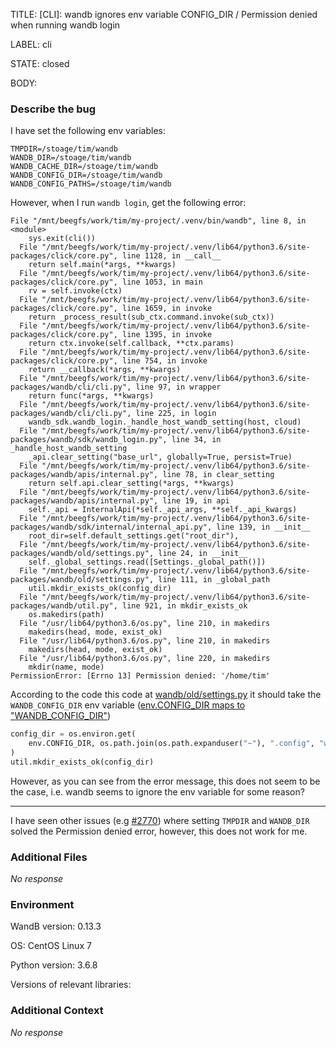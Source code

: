 TITLE:
[CLI]: wandb ignores env variable CONFIG_DIR / Permission denied when running wandb login

LABEL:
cli

STATE:
closed

BODY:
### Describe the bug

I have set the following env variables:
```shell
TMPDIR=/stoage/tim/wandb
WANDB_DIR=/stoage/tim/wandb
WANDB_CACHE_DIR=/stoage/tim/wandb
WANDB_CONFIG_DIR=/stoage/tim/wandb
WANDB_CONFIG_PATHS=/stoage/tim/wandb
```

However, when I run `wandb login`, get the following error:
```
File "/mnt/beegfs/work/tim/my-project/.venv/bin/wandb", line 8, in <module>
    sys.exit(cli())
  File "/mnt/beegfs/work/tim/my-project/.venv/lib64/python3.6/site-packages/click/core.py", line 1128, in __call__
    return self.main(*args, **kwargs)
  File "/mnt/beegfs/work/tim/my-project/.venv/lib64/python3.6/site-packages/click/core.py", line 1053, in main
    rv = self.invoke(ctx)
  File "/mnt/beegfs/work/tim/my-project/.venv/lib64/python3.6/site-packages/click/core.py", line 1659, in invoke
    return _process_result(sub_ctx.command.invoke(sub_ctx))
  File "/mnt/beegfs/work/tim/my-project/.venv/lib64/python3.6/site-packages/click/core.py", line 1395, in invoke
    return ctx.invoke(self.callback, **ctx.params)
  File "/mnt/beegfs/work/tim/my-project/.venv/lib64/python3.6/site-packages/click/core.py", line 754, in invoke
    return __callback(*args, **kwargs)
  File "/mnt/beegfs/work/tim/my-project/.venv/lib64/python3.6/site-packages/wandb/cli/cli.py", line 97, in wrapper
    return func(*args, **kwargs)
  File "/mnt/beegfs/work/tim/my-project/.venv/lib64/python3.6/site-packages/wandb/cli/cli.py", line 225, in login
    wandb_sdk.wandb_login._handle_host_wandb_setting(host, cloud)
  File "/mnt/beegfs/work/tim/my-project/.venv/lib64/python3.6/site-packages/wandb/sdk/wandb_login.py", line 34, in _handle_host_wandb_setting
    _api.clear_setting("base_url", globally=True, persist=True)
  File "/mnt/beegfs/work/tim/my-project/.venv/lib64/python3.6/site-packages/wandb/apis/internal.py", line 78, in clear_setting
    return self.api.clear_setting(*args, **kwargs)
  File "/mnt/beegfs/work/tim/my-project/.venv/lib64/python3.6/site-packages/wandb/apis/internal.py", line 19, in api
    self._api = InternalApi(*self._api_args, **self._api_kwargs)
  File "/mnt/beegfs/work/tim/my-project/.venv/lib64/python3.6/site-packages/wandb/sdk/internal/internal_api.py", line 139, in __init__
    root_dir=self.default_settings.get("root_dir"),
  File "/mnt/beegfs/work/tim/my-project/.venv/lib64/python3.6/site-packages/wandb/old/settings.py", line 24, in __init__
    self._global_settings.read([Settings._global_path()])
  File "/mnt/beegfs/work/tim/my-project/.venv/lib64/python3.6/site-packages/wandb/old/settings.py", line 111, in _global_path
    util.mkdir_exists_ok(config_dir)
  File "/mnt/beegfs/work/tim/my-project/.venv/lib64/python3.6/site-packages/wandb/util.py", line 921, in mkdir_exists_ok
    os.makedirs(path)
  File "/usr/lib64/python3.6/os.py", line 210, in makedirs
    makedirs(head, mode, exist_ok)
  File "/usr/lib64/python3.6/os.py", line 210, in makedirs
    makedirs(head, mode, exist_ok)
  File "/usr/lib64/python3.6/os.py", line 220, in makedirs
    mkdir(name, mode)
PermissionError: [Errno 13] Permission denied: '/home/tim'
```

According to the code this code at [wandb/old/settings.py](https://github.com/wandb/wandb/blob/bae1ae9563ed1b17b4786fc0d4d0621e3b24e838/wandb/old/settings.py#L108-L111) it should take the `WANDB_CONFIG_DIR` env variable ([env.CONFIG_DIR maps to "WANDB_CONFIG_DIR"](https://github.com/wandb/wandb/blob/master/wandb/env.py#L70))
```python
config_dir = os.environ.get(
    env.CONFIG_DIR, os.path.join(os.path.expanduser("~"), ".config", "wandb")
)
util.mkdir_exists_ok(config_dir)
```

However, as you can see from the error message, this does not seem to be the case, i.e. wandb seems to ignore the env variable for some reason? 

---
I have seen other issues (e.g [#2770](https://github.com/wandb/wandb/issues/2770)) where setting `TMPDIR` and `WANDB_DIR` solved the Permission denied error, however, this does not work for me.

### Additional Files

_No response_

### Environment

WandB version: 0.13.3

OS: CentOS Linux 7

Python version: 3.6.8

Versions of relevant libraries:


### Additional Context

_No response_

